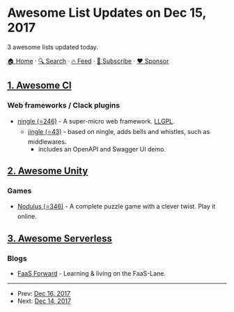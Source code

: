 # Awesome List Updates on Dec 15, 2017

3 awesome lists updated today.

[🏠 Home](/README.md) · [🔍 Search](https://www.trackawesomelist.com/search/) · [🔥 Feed](https://www.trackawesomelist.com/rss.xml) · [📮 Subscribe](https://trackawesomelist.us17.list-manage.com/subscribe?u=d2f0117aa829c83a63ec63c2f&id=36a103854c) · [❤️  Sponsor](https://github.com/sponsors/theowenyoung)



## [1. Awesome Cl](/content/CodyReichert/awesome-cl/README.md)

### Web frameworks / Clack plugins

*   [ningle (⭐246)](https://github.com/fukamachi/ningle) - A super-micro web framework. [LLGPL](http://opensource.franz.com/preamble.html).
    *   [jingle (⭐43)](https://github.com/dnaeon/cl-jingle) - based on ningle, adds  bells and whistles, such as middlewares.
        *   includes an OpenAPI and Swagger UI demo.

## [2. Awesome Unity](/content/RyanNielson/awesome-unity/README.md)

### Games

*   [Nodulus (⭐346)](https://github.com/Hyperparticle/nodulus) - A complete puzzle game with a clever twist. Play it online.

## [3. Awesome Serverless](/content/pmuens/awesome-serverless/README.md)

### Blogs

*   [FaaS Forward](https://faaslane.wordpress.com) - Learning & living on the FaaS-Lane.

---

- Prev: [Dec 16, 2017](/content/2017/12/16/README.md)
- Next: [Dec 14, 2017](/content/2017/12/14/README.md)